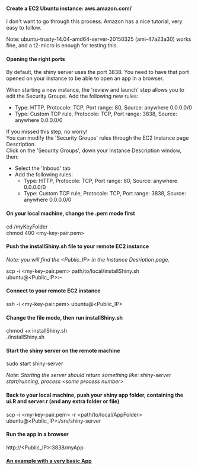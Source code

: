 #### Create a EC2 Ubuntu instance: aws.amazon.com/
I don't want to go through this process. Amazon has a nice tutorial, very easy to follow.

Note:
ubuntu-trusty-14.04-amd64-server-20150325 (ami-47a23a30) works fine, and a t2-micro is enough for testing this.

#### Opening the right ports
By default, the shiny server uses the port 3838. You need to have that port opened on your instance to be able
to open an app in a browser.

When starting a new instance, the 'review and launch' step allows you to edit the Security Groups.
Add the following new rules:
- Type: HTTP, Protocole: TCP, Port range: 80, Source: anywhere 0.0.0.0/0
- Type: Custom TCP rule, Protocole: TCP, Port range: 3838, Source: anywhere 0.0.0.0/0

If you missed this step, no worry!  
You can modify the 'Security Groups' rules through the EC2 Instance page Description.  
Click on the 'Security Groups', down your Instance Description window, then:
- Select the 'Inboud' tab
- Add the following rules:
	- Type: HTTP, Protocole: TCP, Port range: 80, Source: anywhere 0.0.0.0/0
	- Type: Custom TCP rule, Protocole: TCP, Port range: 3838, Source: anywhere 0.0.0.0/0


#### On your local machine, change the .pem mode first
cd /myKeyFolder  
chmod 400 \<my-key-pair.pem\>

#### Push the installShiny.sh file to your remote EC2 instance
_Note: you will find the \<Public_IP\> in the Instance Desription page._

scp -i \<my-key-pair.pem\> path/to/local/installShiny.sh ubuntu@\<Public_IP\>:~  

#### Connect to your remote EC2 instance
ssh -i \<my-key-pair.pem\> ubuntu@\<Public_IP\>

#### Change the file mode, then run installShiny.sh
chmod +x installShiny.sh  
./installShiny.sh

#### Start the shiny server on the remote machine
sudo start shiny-server  

_Note: Starting the server should return something like: shiny-server start/running, process \<some process number\>_

#### Back to your local machine, push your shiny app folder, containing the ui.R and server.r (and any extra folder or file)
scp -i \<my-key-pair.pem\> -r \<path/to/local/AppFolder\> ubuntu@\<Public_IP\>:/srv/shiny-server

#### Run the app in a browser
http://\<Public_IP\>:3838/myApp

#### [An example with a very basic App](http://52.17.91.68:3838/basics/)

